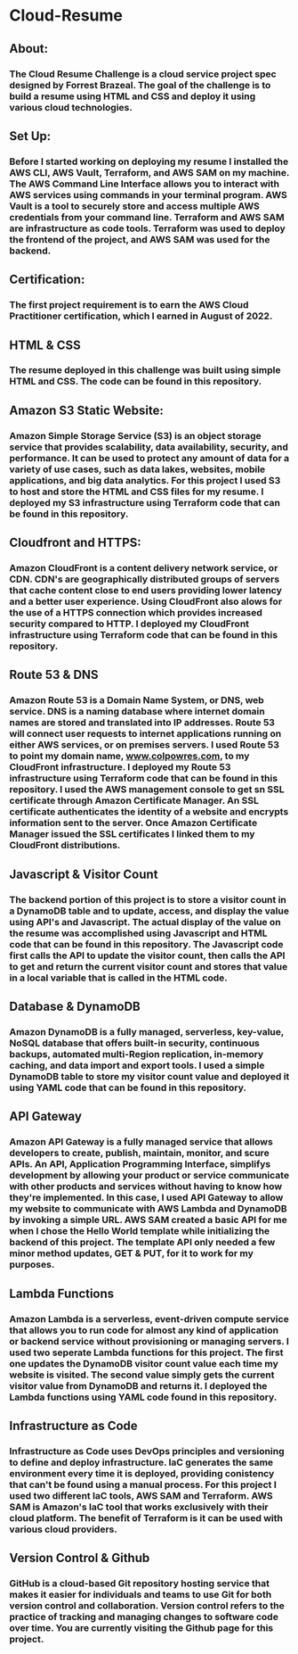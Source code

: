 # Cloud-Resume

## About:
### The Cloud Resume Challenge is a cloud service project spec designed by Forrest Brazeal. The goal of the challenge is to build a resume using HTML and CSS and deploy it using various cloud technologies.

## Set Up:
### Before I started working on deploying my resume I installed the AWS CLI, AWS Vault, Terraform, and AWS SAM on my machine. The AWS Command Line Interface allows you to interact with AWS services using commands in your terminal program. AWS Vault is a tool to securely store and access multiple AWS credentials from your command line. Terraform and AWS SAM are infrastructure as code tools. Terraform was used to deploy the frontend of the project, and AWS SAM was used for the backend.

## Certification:
### The first project requirement is to earn the AWS Cloud Practitioner certification, which I earned in August of 2022.

## HTML & CSS
### The resume deployed in this challenge was built using simple HTML and CSS. The code can be found in this repository.

## Amazon S3 Static Website:
### Amazon Simple Storage Service (S3) is an object storage service that provides scalability, data availability, security, and performance. It can be used to protect any amount of data for a variety of use cases, such as data lakes, websites, mobile applications, and big data analytics. For this project I used S3 to host and store the HTML and CSS files for my resume. I deployed my S3 infrastructure using Terraform code that can be found in this repository.

## Cloudfront and HTTPS:
### Amazon CloudFront is a content delivery network service, or CDN. CDN's are geographically distributed groups of servers that cache content close to end users providing lower latency and a better user experience. Using CloudFront also alows for the use of a HTTPS connection which provides increased security compared to HTTP. I deployed my CloudFront infrastructure using Terraform code that can be found in this repository.

## Route 53 & DNS
### Amazon Route 53 is a Domain Name System, or DNS, web service. DNS is a naming database where internet domain names are stored and translated into IP addresses. Route 53 will connect user requests to internet applications running on either AWS services, or on premises servers. I used Route 53 to point my domain name, www.colpowres.com, to my CloudFront infrastructure. I deployed my Route 53 infrastructure using Terraform code that can be found in this repository. I used the AWS management console to get sn SSL certificate through Amazon Certificate Manager. An SSL certificate authenticates the identity of a website and encrypts information sent to the server. Once Amazon Certificate Manager issued the SSL certificates I linked them to my CloudFront distributions.

## Javascript & Visitor Count
### The backend portion of this project is to store a visitor count in a DynamoDB table and to update, access, and display the value using API's and Javascript. The actual display of the value on the resume was accomplished using Javascript and HTML code that can be found in this repository. The Javascript code first calls the API to update the visitor count, then calls the API to get and return the current visitor count and stores that value in a local variable that is called in the HTML code.

## Database & DynamoDB
### Amazon DynamoDB is a fully managed, serverless, key-value, NoSQL database that offers built-in security, continuous backups, automated multi-Region replication, in-memory caching, and data import and export tools. I used a simple DynamoDB table to store my visitor count value and deployed it using YAML code that can be found in this repository.

## API Gateway
### Amazon API Gateway is a fully managed service that allows developers to create, publish, maintain, monitor, and scure APIs. An API, Application Programming Interface, simplifys development by allowing your product or service communicate with other products and services without having to know how they're implemented. In this case, I used API Gateway to allow my website to communicate with AWS Lambda and DynamoDB by invoking a simple URL. AWS SAM created a basic API for me when I chose the Hello World template while initializing the backend of this project. The template API only needed a few minor method updates, GET & PUT, for it to work for my purposes.

## Lambda Functions
### Amazon Lambda is a serverless, event-driven compute service that allows you to run code for almost any kind of application or backend service without provisioning or managing servers. I used two seperate Lambda functions for this project. The first one updates the DynamoDB visitor count value each time my website is visited. The second value simply gets the current visitor value from DynamoDB and returns it. I deployed the Lambda functions using YAML code found in this repository.

## Infrastructure as Code
### Infrastructure as Code uses DevOps principles and versioning to define and deploy infrastructure. IaC generates the same environment every time it is deployed, providing conistency that can't be found using a manual process. For this project I used two different IaC tools, AWS SAM and Terraform. AWS SAM is Amazon's IaC tool that works exclusively with their cloud platform. The benefit of Terraform is it can be used with various cloud providers.

## Version Control & Github
### GitHub is a cloud-based Git repository hosting service that makes it easier for individuals and teams to use Git for both version control and collaboration. Version control refers to the practice of tracking and managing changes to software code over time. You are currently visiting the Github page for this project.


